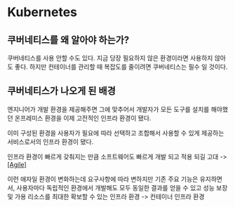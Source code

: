
# Kubernetes

## 쿠버네티스를 왜 알아야 하는가?

쿠버네티스를 사용 안할 수도 있다.
지금 당장 필요하지 않은 환경이라면 사용하지 않아도 좋다.
하지만 컨테이너를 관리할 때 복잡도를 줄이려면 쿠버네티스는 필수 일 것이다.

## 쿠버네티스가 나오게 된 배경

엔지니어가 개발 환경을 제공해주면 그에 맞추어서 개발자가 모든 도구를 설치를 해야했던 온프레미스 환경을 이제 고전적인 인프라 환경이 됐다.

이미 구성된 환경을 사용자가 필요에 따라 선택하고 조합해서 사용할 수 있게 제공하는 서비스로서의 인프라 환경이 됐다.

인프라 환경이 빠르게 갖춰지는 만큼 소프트웨어도 빠르게 개발 되고 적용 되길 고대 -> [[Agile]](애자일)

이런 애자일 환경이 변화하는데
요구사항에 따라 변하지만 기존 주요 기능은 유지하면서, 사용자마다 독립적인 환경에서 개발해도 모두 동일한 결과를 얻을 수 있고
성능 보장 및 가용 리소스를 최대한 확보할 수 있는 인프라 환경 -> 컨테이너 인프라 환경